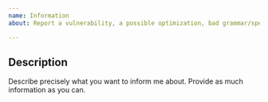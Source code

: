```yaml
---
name: Information
about: Report a vulnerability, a possible optimization, bad grammar/spelling, ...

---
```


## Description

Describe precisely what you want to inform me about. Provide as much information as you can.
